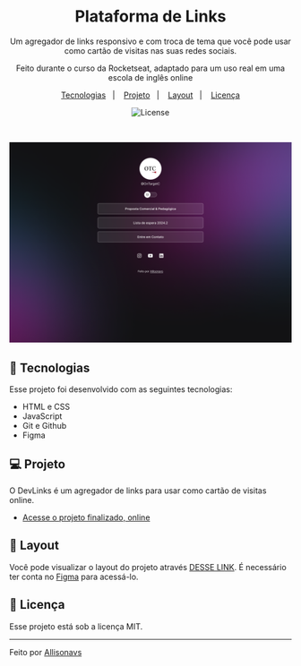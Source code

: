 <h1 align="center"> Plataforma de Links </h1>

<p align="center">
Um agregador de links responsivo e com troca de tema que você pode usar como cartão de visitas nas suas redes sociais.

<br>

  <p align="center">Feito durante o curso da Rocketseat, adaptado para um uso real em uma escola de inglês online
  </p> 
</p>

<p align="center">
  <a href="#-tecnologias">Tecnologias</a>&nbsp;&nbsp;&nbsp;|&nbsp;&nbsp;&nbsp;
  <a href="#-projeto">Projeto</a>&nbsp;&nbsp;&nbsp;|&nbsp;&nbsp;&nbsp;
  <a href="#-layout">Layout</a>&nbsp;&nbsp;&nbsp;|&nbsp;&nbsp;&nbsp;
  <a href="#memo-licença">Licença</a>
</p>

<p align="center">
  <img alt="License" src="https://img.shields.io/static/v1?label=license&message=MIT&color=49AA26&labelColor=000000">
</p>

<br>

<p align="center">
  <img alt="Projeto Allisonavs" src=".github/capa.png"
  widht="100%">
  </p>

## 🚀 Tecnologias

Esse projeto foi desenvolvido com as seguintes tecnologias:

- HTML e CSS
- JavaScript
- Git e Github
- Figma

## 💻 Projeto

O DevLinks é um agregador de links para usar como cartão de visitas online.

- [Acesse o projeto finalizado, online](https://maykbrito.github.io/devlinks)

## 🔖 Layout

Você pode visualizar o layout do projeto através [DESSE LINK](https://www.figma.com/file/06ebBLGKzFCb7igTzYxReh/DevLinks-%E2%80%A2-Projeto-Discover-(Community)?type=design&node-id=1670-110&mode=design&t=LbqZNPyTf0G6LRJ9-0). É necessário ter conta no [Figma](https://figma.com) para acessá-lo.

## :memo: Licença

Esse projeto está sob a licença MIT.

---

Feito por [Allisonavs](www.linkedin.com/in/allisonavs)
